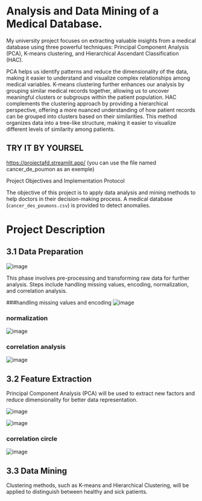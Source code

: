 # Analysis and Data Mining of a Medical Database.



My university project focuses on extracting valuable insights from a medical database using three powerful techniques: Principal Component Analysis (PCA), K-means clustering, and Hierarchical Ascendant Classification (HAC).

PCA helps us identify patterns and reduce the dimensionality of the data, making it easier to understand and visualize complex relationships among medical variables.
K-means clustering further enhances our analysis by grouping similar medical records together, allowing us to uncover meaningful clusters or subgroups within the patient population.
HAC complements the clustering approach by providing a hierarchical perspective, offering a more nuanced understanding of how patient records can be grouped into clusters based on their similarities. This method organizes data into a tree-like structure, making it easier to visualize different levels of similarity among patients.
## TRY IT BY YOURSEL

https://projectafd.streamlit.app/
(you can use the file named cancer_de_poumon as an exemple)


 Project Objectives and Implementation Protocol

The objective of this project is to apply data analysis and mining methods to help doctors in their decision-making process. A medical database (`cancer_des_poumons.csv`) is provided to detect anomalies.

# Project Description

## 3.1 Data Preparation

![image](https://github.com/user-attachments/assets/1fcc163b-3f50-4642-8b41-ba6aa4666ab5)


This phase involves pre-processing and transforming raw data for further analysis. Steps include handling missing values, encoding, normalization, and correlation analysis.

###handling missing values and encoding
![image](https://github.com/user-attachments/assets/abd581af-378c-4d04-a50d-93e9475a94eb)

### normalization

![image](https://github.com/user-attachments/assets/d446df05-c9ec-4063-920a-73642e730fe8)

### correlation analysis

![image](https://github.com/user-attachments/assets/24a2d15f-1e00-4708-b0c1-7d9544a23419)





## 3.2 Feature Extraction
Principal Component Analysis (PCA) will be used to extract new factors and reduce dimensionality for better data representation.


![image](https://github.com/user-attachments/assets/e577e40f-7e61-4015-8f4a-b7918303fd35)


![image](https://github.com/user-attachments/assets/f54e93e6-a1c0-48b2-bb3b-b9e7bf386549)


### correlation circle
![image](https://github.com/user-attachments/assets/93e4af13-a285-478f-8417-dc164198aa0b)




## 3.3 Data Mining
Clustering methods, such as K-means and Hierarchical Clustering, will be applied to distinguish between healthy and sick patients.

